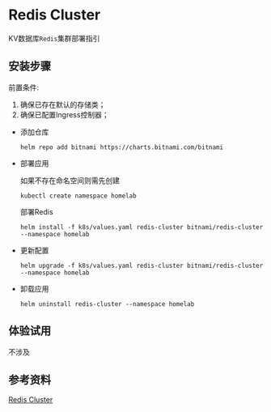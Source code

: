 # Redis Cluster

KV数据库`Redis`集群部署指引

## 安装步骤

前置条件:
1. 确保已存在默认的存储类；
2. 确保已配置Ingress控制器；

- 添加仓库

    ```shell
    helm repo add bitnami https://charts.bitnami.com/bitnami
    ```

- 部署应用

    如果不存在命名空间则需先创建

    ```shell
    kubectl create namespace homelab
    ```

    部署Redis

    ```shell
    helm install -f k8s/values.yaml redis-cluster bitnami/redis-cluster --namespace homelab
    ```

- 更新配置

    ```shell
    helm upgrade -f k8s/values.yaml redis-cluster bitnami/redis-cluster --namespace homelab
    ```

- 卸载应用

    ```shell
    helm uninstall redis-cluster --namespace homelab
    ```

## 体验试用

不涉及

## 参考资料

[Redis Cluster](https://artifacthub.io/packages/helm/bitnami/redis-cluster)
